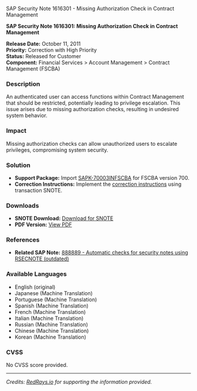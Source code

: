 SAP Security Note 1616301 - Missing Authorization Check in Contract Management

**SAP Security Note 1616301: Missing Authorization Check in Contract Management**

**Release Date:** October 11, 2011  
**Priority:** Correction with High Priority  
**Status:** Released for Customer  
**Component:** Financial Services > Account Management > Contract Management (FSCBA)

### Description
An authenticated user can access functions within Contract Management that should be restricted, potentially leading to privilege escalation. This issue arises due to missing authorization checks, resulting in undesired system behavior.

### Impact
Missing authorization checks can allow unauthorized users to escalate privileges, compromising system security.

### Solution
- **Support Package:** Import [SAPK-70003INFSCBA](https://me.sap.com/supportpackage/SAPK-70003INFSCBA) for FSCBA version 700.
- **Correction Instructions:** Implement the [correction instructions](https://me.sap.com/corrins/0001616301/6701) using transaction SNOTE.

### Downloads
- **SNOTE Download:** [Download for SNOTE](https://notesdownloads.sap.com/note/0040000009597842017)
- **PDF Version:** [View PDF](https://userapps.support.sap.com/sap/support/sfm/notes/print/0001616301?language=en-US&token=C758BA628ABCB95B6F04C19C8EE48D02)

### References
- **Related SAP Note:** [888889 - Automatic checks for security notes using RSECNOTE (outdated)](https://me.sap.com/notes/888889)

### Available Languages
- English (original)
- Japanese (Machine Translation)
- Portuguese (Machine Translation)
- Spanish (Machine Translation)
- French (Machine Translation)
- Italian (Machine Translation)
- Russian (Machine Translation)
- Chinese (Machine Translation)
- Korean (Machine Translation)

### CVSS
No CVSS score provided.

---

*Credits: [RedRays.io](https://redrays.io) for supporting the information provided.*